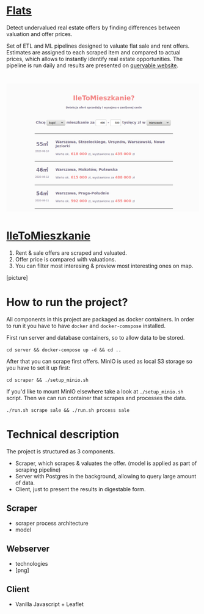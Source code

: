 # [Flats](http://flats.antoniszczepanik.com)
Detect undervalued real estate offers by finding differences between valuation and offer prices.

Set of ETL and ML pipelines designed to valuate flat sale and rent offers.
Estimates are assigned to each scraped item and compared to actual prices,
which allows to instantly identify real estate opportunities.
The pipeline is run daily and results are presented on [queryable website](http://flats.antoniszczepanik.com).

[![alt text](docs/iletomieszkanie15082020.png)](http://flats.antoniszczepanik.com)
=======
# [IleToMieszkanie](http://flats.antoniszczepanik.com)

1. Rent & sale offers are scraped and valuated.
2. Offer price is compared with valuations.
3. You can filter most interesing & preview most interesting ones on map.

[picture]

# How to run the project?

All components in this project are packaged as docker containers.
In order to run it you have to have `docker` and `docker-comspose` installed.

First run server and database containers, so to allow data to be stored.

`cd server && docker-compose up -d && cd ..`

After that you can scrape first offers. MinIO is used as local S3 storage so you have to set it up first:

`cd scraper && ./setup_minio.sh`

If you'd like to mount MinIO elsewhere take a look at `./setup_minio.sh` script.
Then we can run container that scrapes and processes the data.

`./run.sh scrape sale && ./run.sh process sale`


# Technical description

The project is structured as 3 components.

- Scraper, which scrapes & valuates the offer. (model is applied as part of scraping pipeline)
- Server with Postgres in the background, allowing to query large amount of data.
- Client, just to present the results in digestable form.

## Scraper
- scraper process architecture
- model

## Webserver
- technologies
- [png]

## Client
- Vanilla Javascript + Leaflet
